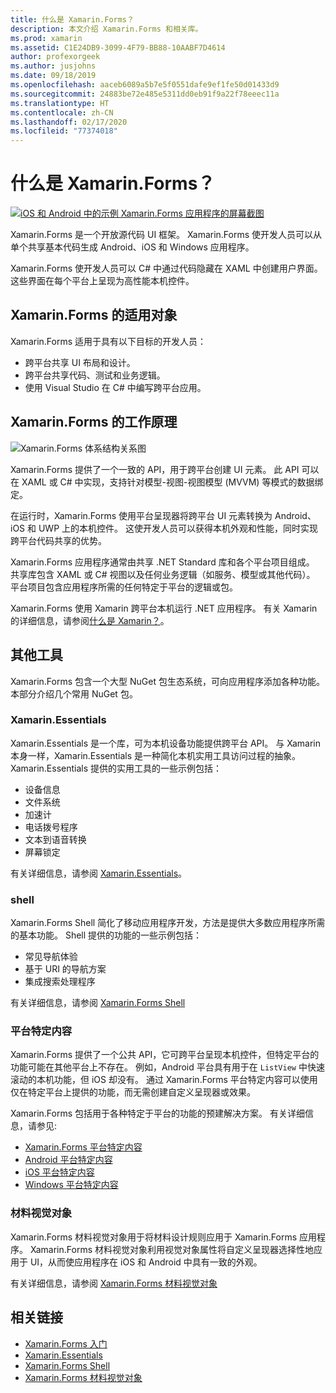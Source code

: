```yaml
---
title: 什么是 Xamarin.Forms？
description: 本文介绍 Xamarin.Forms 和相关库。
ms.prod: xamarin
ms.assetid: C1E24DB9-3099-4F79-BB88-10AABF7D4614
author: profexorgeek
ms.author: jusjohns
ms.date: 09/18/2019
ms.openlocfilehash: aaceb6089a5b7e5f0551dafe9ef1fe50d01433d9
ms.sourcegitcommit: 24883be72e485e5311dd0eb91f9a22f78eeec11a
ms.translationtype: HT
ms.contentlocale: zh-CN
ms.lasthandoff: 02/17/2020
ms.locfileid: "77374018"
---
```

# <a name="what-is-xamarinforms"></a>什么是 Xamarin.Forms？

[![iOS 和 Android 中的示例 Xamarin.Forms 应用程序的屏幕截图](what-is-xamarin-forms-images/xamarin-forms-app-cropped.png)](what-is-xamarin-forms-images/xamarin-forms-app.png#lightbox)

Xamarin.Forms 是一个开放源代码 UI 框架。 Xamarin.Forms 使开发人员可以从单个共享基本代码生成 Android、iOS 和 Windows 应用程序。

Xamarin.Forms 使开发人员可以 C# 中通过代码隐藏在 XAML 中创建用户界面。 这些界面在每个平台上呈现为高性能本机控件。

## <a name="who-xamarinforms-is-for"></a>Xamarin.Forms 的适用对象

Xamarin.Forms 适用于具有以下目标的开发人员：

- 跨平台共享 UI 布局和设计。
- 跨平台共享代码、测试和业务逻辑。
- 使用 Visual Studio 在 C# 中编写跨平台应用。

## <a name="how-xamarinforms-works"></a>Xamarin.Forms 的工作原理

![Xamarin.Forms 体系结构关系图](what-is-xamarin-forms-images/xamarin-forms-architecture.png)

Xamarin.Forms 提供了一个一致的 API，用于跨平台创建 UI 元素。 此 API 可以在 XAML 或 C# 中实现，支持针对模型-视图-视图模型 (MVVM) 等模式的数据绑定。

在运行时，Xamarin.Forms 使用平台呈现器将跨平台 UI 元素转换为 Android、iOS 和 UWP 上的本机控件。 这使开发人员可以获得本机外观和性能，同时实现跨平台代码共享的优势。

Xamarin.Forms 应用程序通常由共享 .NET Standard 库和各个平台项目组成。 共享库包含 XAML 或 C# 视图以及任何业务逻辑（如服务、模型或其他代码）。 平台项目包含应用程序所需的任何特定于平台的逻辑或包。

Xamarin.Forms 使用 Xamarin 跨平台本机运行 .NET 应用程序。 有关 Xamarin 的详细信息，请参阅[什么是 Xamarin？](~/get-started/what-is-xamarin.md)。

## <a name="additional-tools"></a>其他工具

Xamarin.Forms 包含一个大型 NuGet 包生态系统，可向应用程序添加各种功能。 本部分介绍几个常用 NuGet 包。

### <a name="xamarinessentials"></a>Xamarin.Essentials

Xamarin.Essentials 是一个库，可为本机设备功能提供跨平台 API。 与 Xamarin 本身一样，Xamarin.Essentials 是一种简化本机实用工具访问过程的抽象。 Xamarin.Essentials 提供的实用工具的一些示例包括：

- 设备信息
- 文件系统
- 加速计
- 电话拨号程序
- 文本到语音转换
- 屏幕锁定

有关详细信息，请参阅 [Xamarin.Essentials](~/essentials/index.md)。

### <a name="shell"></a>shell

Xamarin.Forms Shell 简化了移动应用程序开发，方法是提供大多数应用程序所需的基本功能。 Shell 提供的功能的一些示例包括：

- 常见导航体验
- 基于 URI 的导航方案
- 集成搜索处理程序

有关详细信息，请参阅 [Xamarin.Forms Shell](~/xamarin-forms/app-fundamentals/shell/index.md)

### <a name="platform-specifics"></a>平台特定内容

Xamarin.Forms 提供了一个公共 API，它可跨平台呈现本机控件，但特定平台的功能可能在其他平台上不存在。 例如，Android 平台具有用于在 `ListView` 中快速滚动的本机功能，但 iOS 却没有。 通过 Xamarin.Forms 平台特定内容可以使用仅在特定平台上提供的功能，而无需创建自定义呈现器或效果。

Xamarin.Forms 包括用于各种特定于平台的功能的预建解决方案。 有关详细信息，请参见:

- [Xamarin.Forms 平台特定内容](~/xamarin-forms/platform/platform-specifics/index.md)
- [Android 平台特定内容](~/xamarin-forms/platform/android/index.md)
- [iOS 平台特定内容](~/xamarin-forms/platform/ios/index.md)
- [Windows 平台特定内容](~/xamarin-forms/platform/windows/index.md)

### <a name="material-visual"></a>材料视觉对象

Xamarin.Forms 材料视觉对象用于将材料设计规则应用于 Xamarin.Forms 应用程序。 Xamarin.Forms 材料视觉对象利用视觉对象属性将自定义呈现器选择性地应用于 UI，从而使应用程序在 iOS 和 Android 中具有一致的外观。

有关详细信息，请参阅 [Xamarin.Forms 材料视觉对象](~/xamarin-forms/user-interface/visual/material-visual.md)

## <a name="related-links"></a>相关链接

- [Xamarin.Forms 入门](~/xamarin-forms/index.yml)
- [Xamarin.Essentials](~/essentials/index.md)
- [Xamarin.Forms Shell](~/xamarin-forms/app-fundamentals/shell/index.md)
- [Xamarin.Forms 材料视觉对象](~/xamarin-forms/user-interface/visual/material-visual.md)
